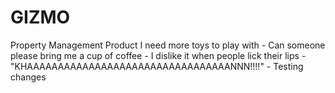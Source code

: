 # GIZMO
Property Management Product
I need more toys to play with - 
Can someone please bring me a cup of coffee - 
I dislike it when people lick their lips - 
"KHAAAAAAAAAAAAAAAAAAAAAAAAAAAAAAAAANNN!!!!" - 
Testing changes
